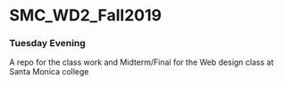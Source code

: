 # SMC_WD2_Fall2019
### Tuesday Evening
A repo for the class work and Midterm/Final for the Web design class at Santa Monica college
